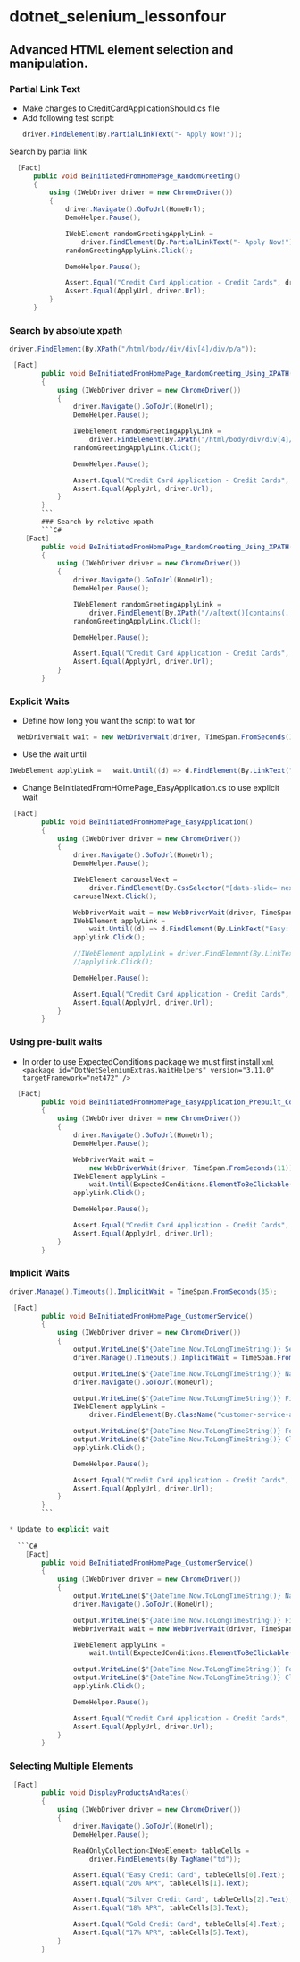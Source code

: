 # dotnet_selenium_lessonfour
## Advanced HTML element selection and manipulation.

### Partial Link Text
* Make changes to CreditCardApplicationShould.cs file
* Add following test script:
  ```C# 
  driver.FindElement(By.PartialLinkText("- Apply Now!"));
  ```
Search by partial link
  ```C#
    [Fact]
        public void BeInitiatedFromHomePage_RandomGreeting()
        {
            using (IWebDriver driver = new ChromeDriver())
            {
                driver.Navigate().GoToUrl(HomeUrl);
                DemoHelper.Pause();

                IWebElement randomGreetingApplyLink =
                    driver.FindElement(By.PartialLinkText("- Apply Now!"));
                randomGreetingApplyLink.Click();

                DemoHelper.Pause();

                Assert.Equal("Credit Card Application - Credit Cards", driver.Title);
                Assert.Equal(ApplyUrl, driver.Url);
            }
        }
```
### Search by absolute xpath
```C#
driver.FindElement(By.XPath("/html/body/div/div[4]/div/p/a"));
```

```C#
 [Fact]
        public void BeInitiatedFromHomePage_RandomGreeting_Using_XPATH()
        {
            using (IWebDriver driver = new ChromeDriver())
            {
                driver.Navigate().GoToUrl(HomeUrl);
                DemoHelper.Pause();

                IWebElement randomGreetingApplyLink =
                    driver.FindElement(By.XPath("/html/body/div/div[4]/div/p/a"));
                randomGreetingApplyLink.Click();

                DemoHelper.Pause();

                Assert.Equal("Credit Card Application - Credit Cards", driver.Title);
                Assert.Equal(ApplyUrl, driver.Url);
            }
        }
        ```
        ### Search by relative xpath
        ```C#
    [Fact]
        public void BeInitiatedFromHomePage_RandomGreeting_Using_XPATH()
        {
            using (IWebDriver driver = new ChromeDriver())
            {
                driver.Navigate().GoToUrl(HomeUrl);
                DemoHelper.Pause();

                IWebElement randomGreetingApplyLink =
                    driver.FindElement(By.XPath("//a[text()[contains(.,'- Apply Now!')]]"));
                randomGreetingApplyLink.Click();

                DemoHelper.Pause();

                Assert.Equal("Credit Card Application - Credit Cards", driver.Title);
                Assert.Equal(ApplyUrl, driver.Url);
            }
        }
```
### Explicit Waits
* Define how long you want the script to wait for
```C#
  WebDriverWait wait = new WebDriverWait(driver, TimeSpan.FromSeconds(1));
```
* Use the wait until 
```C#
IWebElement applyLink =   wait.Until((d) => d.FindElement(By.LinkText("Easy: Apply Now!")));
```
* Change BeInitiatedFromHOmePage_EasyApplication.cs to use explicit wait
```C#
 [Fact]
        public void BeInitiatedFromHomePage_EasyApplication()
        {
            using (IWebDriver driver = new ChromeDriver())
            {
                driver.Navigate().GoToUrl(HomeUrl);
                DemoHelper.Pause();

                IWebElement carouselNext =
                    driver.FindElement(By.CssSelector("[data-slide='next']"));
                carouselNext.Click();

                WebDriverWait wait = new WebDriverWait(driver, TimeSpan.FromSeconds(1));
                IWebElement applyLink =
                    wait.Until((d) => d.FindElement(By.LinkText("Easy: Apply Now!")));
                applyLink.Click();

                //IWebElement applyLink = driver.FindElement(By.LinkText("Easy: Apply Now!"));
                //applyLink.Click();

                DemoHelper.Pause();

                Assert.Equal("Credit Card Application - Credit Cards", driver.Title);
                Assert.Equal(ApplyUrl, driver.Url);
            }
        }
```
### Using pre-built waits
* In order to use ExpectedConditions package we must first install
   ```xml <package id="DotNetSeleniumExtras.WaitHelpers" version="3.11.0" targetFramework="net472" /> ```
  
```C#
  [Fact]
        public void BeInitiatedFromHomePage_EasyApplication_Prebuilt_Conditions()
        {
            using (IWebDriver driver = new ChromeDriver())
            {
                driver.Navigate().GoToUrl(HomeUrl);
                DemoHelper.Pause();

                WebDriverWait wait =
                    new WebDriverWait(driver, TimeSpan.FromSeconds(11));
                IWebElement applyLink =
                    wait.Until(ExpectedConditions.ElementToBeClickable(By.LinkText("Easy: Apply Now!")));
                applyLink.Click();

                DemoHelper.Pause();

                Assert.Equal("Credit Card Application - Credit Cards", driver.Title);
                Assert.Equal(ApplyUrl, driver.Url);
            }
        }
```
### Implicit Waits
```C#
driver.Manage().Timeouts().ImplicitWait = TimeSpan.FromSeconds(35);
```

```C#
 [Fact]
        public void BeInitiatedFromHomePage_CustomerService()
        {
            using (IWebDriver driver = new ChromeDriver())
            {
                output.WriteLine($"{DateTime.Now.ToLongTimeString()} Setting implicit wait");
                driver.Manage().Timeouts().ImplicitWait = TimeSpan.FromSeconds(35);

                output.WriteLine($"{DateTime.Now.ToLongTimeString()} Navigating to '{HomeUrl}'");
                driver.Navigate().GoToUrl(HomeUrl);

                output.WriteLine($"{DateTime.Now.ToLongTimeString()} Finding element");
                IWebElement applyLink = 
                    driver.FindElement(By.ClassName("customer-service-apply-now"));

                output.WriteLine($"{DateTime.Now.ToLongTimeString()} Found element Displayed={applyLink.Displayed} Enabled={applyLink.Enabled}");
                output.WriteLine($"{DateTime.Now.ToLongTimeString()} Clicking element");
                applyLink.Click();

                DemoHelper.Pause();

                Assert.Equal("Credit Card Application - Credit Cards", driver.Title);
                Assert.Equal(ApplyUrl, driver.Url);
            }
        }
        ```

* Update to explicit wait
  
  ```C#
    [Fact]
        public void BeInitiatedFromHomePage_CustomerService()
        {
            using (IWebDriver driver = new ChromeDriver())
            {
                output.WriteLine($"{DateTime.Now.ToLongTimeString()} Navigating to '{HomeUrl}'");
                driver.Navigate().GoToUrl(HomeUrl);

                output.WriteLine($"{DateTime.Now.ToLongTimeString()} Finding element using explicit wait");
                WebDriverWait wait = new WebDriverWait(driver, TimeSpan.FromSeconds(35));

                IWebElement applyLink =
                    wait.Until(ExpectedConditions.ElementToBeClickable(By.ClassName("customer-service-apply-now")));

                output.WriteLine($"{DateTime.Now.ToLongTimeString()} Found element Displayed={applyLink.Displayed} Enabled={applyLink.Enabled}");
                output.WriteLine($"{DateTime.Now.ToLongTimeString()} Clicking element");
                applyLink.Click();

                DemoHelper.Pause();

                Assert.Equal("Credit Card Application - Credit Cards", driver.Title);
                Assert.Equal(ApplyUrl, driver.Url);
            }
        }
```
### Selecting Multiple Elements

```C#
 [Fact]
        public void DisplayProductsAndRates()
        {
            using (IWebDriver driver = new ChromeDriver())
            {
                driver.Navigate().GoToUrl(HomeUrl);
                DemoHelper.Pause();

                ReadOnlyCollection<IWebElement> tableCells = 
                    driver.FindElements(By.TagName("td"));

                Assert.Equal("Easy Credit Card", tableCells[0].Text);
                Assert.Equal("20% APR", tableCells[1].Text);

                Assert.Equal("Silver Credit Card", tableCells[2].Text);
                Assert.Equal("18% APR", tableCells[3].Text);

                Assert.Equal("Gold Credit Card", tableCells[4].Text);
                Assert.Equal("17% APR", tableCells[5].Text);
            }
        }
```
